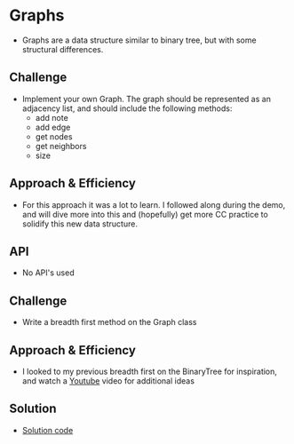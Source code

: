 # Graphs
- Graphs are a data structure similar to binary tree, but with some structural differences.

## Challenge
- Implement your own Graph. The graph should be represented as an adjacency list, and should include the following methods:
    -   add note
    -   add edge
    -   get nodes
    -   get neighbors
    -   size

## Approach & Efficiency
- For this approach it was a lot to learn. I followed along during the demo, and will dive more into this and (hopefully) get more CC practice to solidify this new data structure.

## API
- No API's used


## Challenge
- Write a breadth first method on the Graph class

## Approach & Efficiency
- I looked to my previous breadth first on the BinaryTree for inspiration, and watch a [Youtube](https://www.youtube.com/watch?v=PQhMkmhYZjQ) video for additional ideas

## Solution
- [Solution code](https://github.com/KirkGarrison/data-structures-and-algorithms/blob/graph-breadth-first/python/graph/graph.py)

